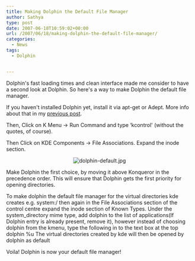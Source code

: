 ```yaml
---
title: Making Dolphin the Default File Manager
author: Sathya
type: post
date: 2007-06-18T10:59:02+00:00
url: /2007/06/18/making-dolphin-the-default-file-manager/
categories:
  - News
tags:
  - Dolphin


---
```

Dolphin's fast loading times and clean interface made me consider to have a second look at Dolphin. So here's a way to make Dolphin the default file manager.

If you haven't installed Dolphin yet, install it via apt-get or Adept. More info about that in my [previous post][1].

Then, Click on K Menu -> Run Command and type &#8216;kcontrol' (without the quotes, of course).

Then Click on KDE Components -> File Associations. Expand the inode section.</p> 

<p style="text-align:center;">
  <img src="https://sathyasays.wordpress.com/files/2007/06/dolphin-default.thumbnail.jpg" alt="dolphin-default.jpg" />
</p>

</a>Make Dolphin the first choice, by moving it above Konqueror in the precedence order. This will ensure that Dolphin gets the first priority for opening directories.

To make dolphin the default file manager for the virtual directories kde creates e.g. system:/ then again in the File Associations section of the control centre expand the inode section of Known Types. Under the system_directory mime type, add dolphin to the list of applications(If Dolphin entry is already present, remove it), however instead of choosing dolphin from the kmenu, type the following in to the text box at the top dolphin %u The virtual directories created by kde will then be opened by dolphin as default

Voila! Dolphin is now your default file manager!

 [1]: https://sathyasays.wordpress.com/2007/06/14/a-look-at-dolphin/

